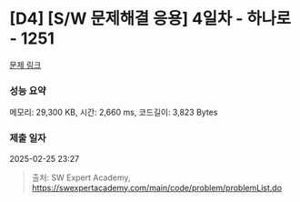 # [D4] [S/W 문제해결 응용] 4일차 - 하나로 - 1251 

[문제 링크](https://swexpertacademy.com/main/code/problem/problemDetail.do?contestProbId=AV15StKqAQkCFAYD) 

### 성능 요약

메모리: 29,300 KB, 시간: 2,660 ms, 코드길이: 3,823 Bytes

### 제출 일자

2025-02-25 23:27



> 출처: SW Expert Academy, https://swexpertacademy.com/main/code/problem/problemList.do